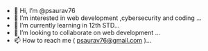 - 👋 Hi, I’m @psaurav76
- 👀 I’m interested in web development ,cybersecurity and coding ...
- 🌱 I’m currently learning in 12th STD...
- 💞️ I’m looking to collaborate on web development ...
- 📫 How to reach me ( psaurav76@gmail.com )...
